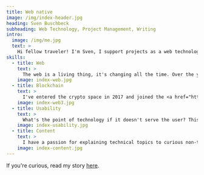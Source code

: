 ```yaml
---
title: Web native
image: /img/index-header.jpg
heading: Sven Buschbeck
subheading: Web Technology, Project Management, Writing
intro:
  image: /img/me.jpg
  text: >
    Hi fellow traveler! I'm Sven, I support projects as a web technology consultant, project manager, full-stack developer, and (technical) writer -- worldwide, remote and on-sight. I love applied technologies, believe in the power of Open Source, and have a passion for photography and writing, planning, bookkeeping, and communication, nature and traveling.
skills:
  - title: Web
    text: >
      The web is a living thing, it's changing all the time. Over the years, I've used  many frameworks, languages, and meta-languages. I've basically grown up with web-development and feel at home on the web. The foundation for each project is a good idea and a powerful framework in combination with top usability/UX and clear/extensible code and infrastructure. I'm a big fan of Vue.js with Typescript, HTML/Pug, Sass/Stylus. I'm more and more dabbling my feet in Web3, bringing crypto and the web together.
    image: index-web.jpg
  - title: Blockchain
    text: >
      I've entered the crypto space in 2017 and joined the <a href="https://nimiq.com" target="_blank">Nimiq</a> project the same year. I was working on front-end parts (e.g. <a href="https://fastspot.io/ target="_blank">fastspot.io</a>, <a href="https://www.nimiq.com/staking-calculator/" target="_blank">staking calculator</a>) and content creation until mid-2022. During these years I've seen the good and bad of crypto. There is big potential that distributed ledger technology can bring to our societies &mdash; distributed autonomous organizations, decentralized finance, private transactions, sound money, and the power of immutability and trustlessness just to name a few. And the tech (L1 and L2, L0, ZKPs, side chains, encryption, ...) is simply powerful and fascinating.
    image: index-web3.jpg
  - title: Usability
    text: >
      What's the point of technology if it doesn't serve the user? This question has been my guiding principle and way of thinking since university. It is the driving force behind finding the optimal trade-off between features, security, performance on the one hand and usability on the other.
    image: index-usability.jpg
  - title: Content
    text: >
      I have a passion for explaining technical topics to curious non-technical people. Over the years, this has driven me to develop my communication and writing skills. I enjoy writing blog posts, leading workshops, and understanding and explaining technology in one-on-one sessions.
    image: index-content.jpg
---
```

If you're curious, read my story [here](/about).